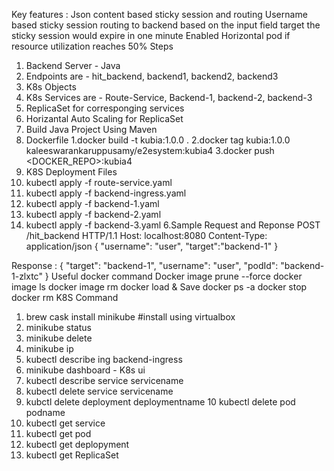 Key features :
Json content based sticky session and routing
Username based sticky session
routing to backend based on the input field target
the sticky session would expire in one minute
Enabled Horizontal pod if resource utilization reaches 50%
Steps
1. Backend Server - Java
 1. Endpoints are  - hit_backend, backend1, backend2, backend3 
2. K8s Objects
1. K8s Services are  - Route-Service, Backend-1, backend-2, backend-3
2. ReplicaSet for corresponging services
3. Horizantal Auto Scaling for ReplicaSet
3. Build Java Project Using Maven
4. Dockerfile
 1.docker build -t kubia:1.0.0 .
 2.docker tag kubia:1.0.0  kaleeswarankaruppusamy/e2esystem:kubia4
 3.docker push  <DOCKER_REPO>:kubia4
5. K8S Deployment Files
  1. kubectl apply -f route-service.yaml
  2. kubectl apply -f backend-ingress.yaml
  3. kubectl apply -f backend-1.yaml
  4. kubectl apply -f backend-2.yaml
  5. kubectl apply -f backend-3.yaml
6.Sample Request and Reponse
POST /hit_backend HTTP/1.1
Host: localhost:8080
Content-Type: application/json
{
	"username": "user",
	"target":"backend-1"
}

Response : 
{
    "target": "backend-1",
    "username": "user",
    "podId": "backend-1-zlxtc"
}
Useful docker command
Docker image prune --force
docker image ls
docker image rm
docker load & Save
docker ps -a 
docker stop <containerid>
docker rm 
K8S Command
1. brew cask install minikube   #install using virtualbox
2. minikube status
3. minikube delete
4. minikube ip
5. kubectl describe ing backend-ingress
6. minikube dashboard   - K8s ui
7. kubectl describe service servicename
8. kubectl delete service servicename
9. kubctl delete deployment deploymentname
10 kubectl delete pod podname
11. kubectl get service
12. kubectl get pod
13. kubectl get deplopyment
14. kubectl get ReplicaSet

